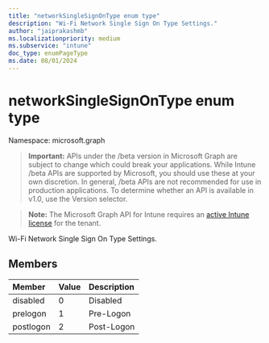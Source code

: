 ```yaml
---
title: "networkSingleSignOnType enum type"
description: "Wi-Fi Network Single Sign On Type Settings."
author: "jaiprakashmb"
ms.localizationpriority: medium
ms.subservice: "intune"
doc_type: enumPageType
ms.date: 08/01/2024
---
```


# networkSingleSignOnType enum type

Namespace: microsoft.graph

> **Important:** APIs under the /beta version in Microsoft Graph are subject to change which could break your applications. While Intune /beta APIs are supported by Microsoft, you should use these at your own discretion. In general, /beta APIs are not recommended for use in production applications. To determine whether an API is available in v1.0, use the Version selector.

> **Note:** The Microsoft Graph API for Intune requires an [active Intune license](https://go.microsoft.com/fwlink/?linkid=839381) for the tenant.

Wi-Fi Network Single Sign On Type Settings.

## Members
|Member|Value|Description|
|:---|:---|:---|
|disabled|0|Disabled|
|prelogon|1|Pre-Logon|
|postlogon|2|Post-Logon|